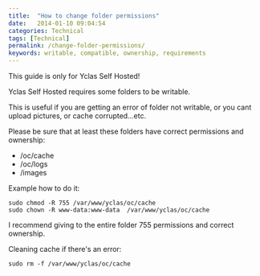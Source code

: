 ```yaml
---
title:  "How to change folder permissions"
date:   2014-01-10 09:04:54
categories: Technical
tags: [Technical]
permalink: /change-folder-permissions/
keywords: writable, compatible, ownership, requirements
---
```

<div class="alert alert-warning">
<strong><i class="glyphicon glyphicon-warning-sign"></i> </strong> This guide is only for Yclas Self Hosted!
</div>

Yclas Self Hosted requires some folders to be writable. 

This is useful if you are getting an error of folder not writable, or you cant upload pictures, or cache corrupted...etc. 

Please be sure that at least these folders have correct permissions and ownership: 

* /oc/cache
* /oc/logs
* /images

Example how to do it: 
        
    sudo chmod -R 755 /var/www/yclas/oc/cache
    sudo chown -R www-data:www-data  /var/www/yclas/oc/cache

    
I recommend giving to the entire folder 755 permissions and correct ownership. 

Cleaning cache if there's an error: 
    
    sudo rm -f /var/www/yclas/oc/cache
    
    
